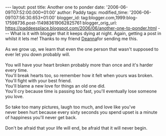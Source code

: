 \-\-- layout: post title: Another one to ponder date:
\'2006-06-09T07:52:00.000+01:00\' author: Paddy tags: modified\_time:
\'2006-06-09T07:56:30.653+01:00\' blogger\_id:
tag:blogger.com,1999:blog-17598736.post-114983619062825761
blogger\_orig\_url:
https://paddeesplace.blogspot.com/2006/06/another-one-to-ponder.html
\-\-- What is it with blogger that it keeps dying at night. Again,
getting a post in whilst it lets me! Thanks to my friend
[Deanna](https://blog.360.yahoo.com/blog-Q_7Epz0zeqiNeLKGEhnUqmGWqRtrtw--?cq=1)for
sending me this.\
\
As we grow up, we learn that even the one person that wasn\'t supposed
to\
ever let you down probably will.\
\
You will have your heart broken probably more than once and it\'s harder
every time.\
You\'ll break hearts too, so remember how it felt when yours was
broken.\
You\'ll fight with your best friend.\
You\'ll blame a new love for things an old one did.\
You\'ll cry because time is passing too fast, you\'ll eventually lose
someone you love.\
\
So take too many pictures, laugh too much, and love like you\'ve\
never been hurt because every sixty seconds you spend upset is a minute\
of happiness you\'ll never get back.\
\
Don\'t be afraid that your life will end, be afraid that it will never
begin.
